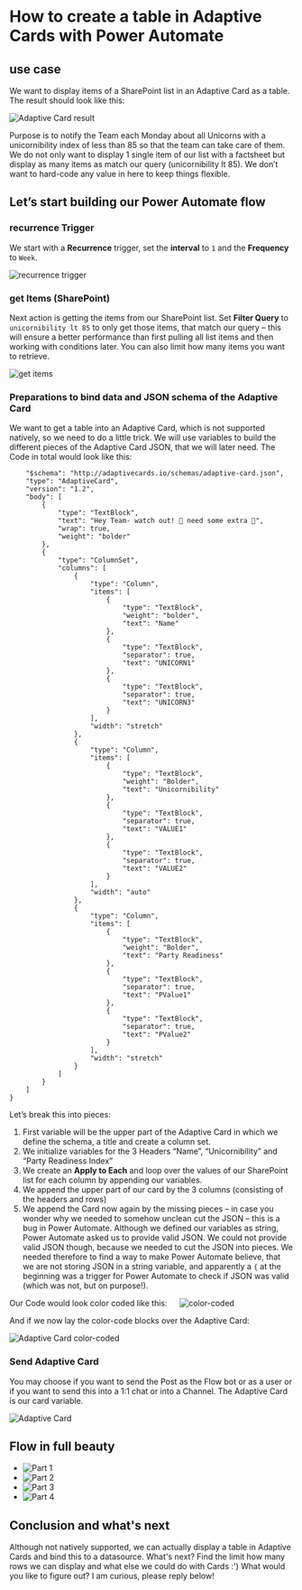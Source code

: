 # How to create a table in Adaptive Cards with Power Automate

## use case

We want to display items of a SharePoint list in an Adaptive Card as a table. The result should look like this: 

![Adaptive Card result](https://github.com/LuiseFreese/blog/blob/main/media/how-to-create-table-in-adaptive-cards/AdaptiveCard-result.png) 

Purpose is to notify the Team each Monday about all Unicorns with a unicornibility index of less than 85 so that the team can take care of them. We do not only want to display 1 single item of our list with a factsheet but display as many items as match our query (unicornibility lt 85). We don’t want to hard-code any value in here to keep things flexible. 

## Let’s start building our Power Automate flow

### recurrence Trigger

We start with a **Recurrence** trigger, set the **interval** to `1` and the **Frequency** to `Week`. 

![recurrence trigger](https://github.com/LuiseFreese/blog/blob/main/media/how-to-create-table-in-adaptive-cards/recurrence.png)
 
### get Items (SharePoint)

Next action is getting the items from our SharePoint list. Set **Filter Query** to `unicornibility lt 85` to only get those items, that match our query – this will ensure a better performance than first pulling all list items and then working with conditions later. You can also limit how many items you want to retrieve. 

![get items](https://github.com/LuiseFreese/blog/blob/main/media/how-to-create-table-in-adaptive-cards/get-items.png)
 
### Preparations to bind data and JSON schema of the Adaptive Card

We want to get a table into an Adaptive Card, which is not supported natively, so we need to do a little trick. We will use variables to build the different pieces of the Adaptive Card JSON, that we will later need. 
The Code in total would look like this: 
 
```{
    "$schema": "http://adaptivecards.io/schemas/adaptive-card.json",
    "type": "AdaptiveCard",
    "version": "1.2",
    "body": [
        {
            "type": "TextBlock",
            "text": "Hey Team- watch out! 🦄 need some extra 💖",
            "wrap": true,
            "weight": "bolder"
        },
        {
            "type": "ColumnSet",
            "columns": [
                {
                    "type": "Column",
                    "items": [
                        {
                            "type": "TextBlock",
                            "weight": "bolder",
                            "text": "Name"
                        },
                        {
                            "type": "TextBlock",
                            "separator": true,
                            "text": "UNICORN1"
                        },
                        {
                            "type": "TextBlock",
                            "separator": true,
                            "text": "UNICORN3"
                        }
                    ],
                    "width": "stretch"
                },
                {
                    "type": "Column",
                    "items": [
                        {
                            "type": "TextBlock",
                            "weight": "Bolder",
                            "text": "Unicornibility"
                        },
                        {
                            "type": "TextBlock",
                            "separator": true,
                            "text": "VALUE1"
                        },
                        {
                            "type": "TextBlock",
                            "separator": true,
                            "text": "VALUE2"
                        }
                    ],
                    "width": "auto"
                },
                {
                    "type": "Column",
                    "items": [
                        {
                            "type": "TextBlock",
                            "weight": "Bolder",
                            "text": "Party Readiness"
                        },
                        {
                            "type": "TextBlock",
                            "separator": true,
                            "text": "PValue1"
                        },
                        {
                            "type": "TextBlock",
                            "separator": true,
                            "text": "PValue2"
                        }
                    ],
                    "width": "stretch"
                }
            ]
        }
    ]
}
```

Let’s break this into pieces: 

1. First variable will be the upper part of the Adaptive Card in which we define the schema, a title and create a column set. 
2. We initialize variables for the 3 Headers “Name”, “Unicornibility” and “Party Readiness Index”
3. We create an **Apply to Each** and loop over the values of our SharePoint list for each column by appending our variables.
4. We append the upper part of our card by the 3 columns (consisting of the headers and rows)
5. We append the Card now again by the missing pieces – in case you wonder why we needed to somehow unclean cut the JSON – this is a bug in Power Automate. Although we defined our variables as string, Power Automate asked us to provide valid JSON. We could not provide valid JSON though, because we needed to cut the JSON into pieces. We needed therefore to find a way to make Power Automate believe, that we are not storing JSON in a string variable, and apparently a `{` at the beginning was a trigger for Power Automate to check if JSON was valid (which was not, but on purpose!).

Our Code would look color coded like this: 
 
![color-coded](https://github.com/LuiseFreese/blog/blob/main/media/how-to-create-table-in-adaptive-cards/color-coded.png)

And if we now lay the color-code blocks over the Adaptive Card: 

![Adaptive Card color-coded](https://github.com/LuiseFreese/blog/blob/main/media/how-to-create-table-in-adaptive-cards/AdaptiveCard-result-color.png)
 
### Send Adaptive Card

You may choose if you want to send the Post as the Flow bot or as a user or if you want to send this into a 1:1 chat or into a Channel. The Adaptive Card is our card variable. 

![Adaptive Card](https://github.com/LuiseFreese/blog/blob/main/media/how-to-create-table-in-adaptive-cards/card.png)
 
## Flow in full beauty

* ![Part 1](https://github.com/LuiseFreese/blog/blob/main/media/how-to-create-table-in-adaptive-cards/Part1.png)
* ![Part 2](https://github.com/LuiseFreese/blog/blob/main/media/how-to-create-table-in-adaptive-cards/Part2.png)
* ![Part 3](https://github.com/LuiseFreese/blog/blob/main/media/how-to-create-table-in-adaptive-cards/Part3.png)
* ![Part 4](https://github.com/LuiseFreese/blog/blob/main/media/how-to-create-table-in-adaptive-cards/Part4.png)
 
 ## Conclusion and what's next
 
 Although not natively supported, we can actually display a table in Adaptive Cards and bind this to a datasource. What's next? Find the limit how many rows we can display and what else we could do with Cards :') What would you like to figure out? I am curious, please reply below! 
 
 
 


